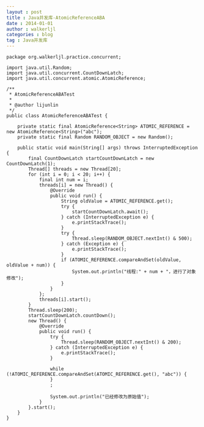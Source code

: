 ```yaml
---
layout : post
title : Java并发库-AtomicReferenceABA
date : 2014-01-01
author : walkerljl
categories : blog
tag : Java并发库
---    
```

    package org.walkerljl.practice.concurrent;
    
    import java.util.Random;
    import java.util.concurrent.CountDownLatch;
    import java.util.concurrent.atomic.AtomicReference;
    
    /**
     * AtomicReferenceABATest
     *
     * @author lijunlin
     */
    public class AtomicReferenceABATest {
    
        private static final AtomicReference<String> ATOMIC_REFERENCE = new AtomicReference<String>("abc");
        private static final Random RANDOM_OBJECT = new Random();
    
        public static void main(String[] args) throws InterruptedException {
            final CountDownLatch startCountDownLatch = new CountDownLatch(1);
            Thread[] threads = new Thread[20];
            for (int i = 0; i < 20; i++) {
                final int num = i;
                threads[i] = new Thread() {
                    @Override
                    public void run() {
                        String oldValue = ATOMIC_REFERENCE.get();
                        try {
                            startCountDownLatch.await();
                        } catch (InterruptedException e) {
                            e.printStackTrace();
                        }
                        try {
                            Thread.sleep(RANDOM_OBJECT.nextInt() & 500);
                        } catch (Exception e) {
                            e.printStackTrace();
                        }
                        if (ATOMIC_REFERENCE.compareAndSet(oldValue, oldValue + num)) {
                            System.out.println("线程:" + num + "，进行了对象修改");
                        }
                    }
                };
                threads[i].start();
            }
            Thread.sleep(200);
            startCountDownLatch.countDown();
            new Thread() {
                @Override
                public void run() {
                    try {
                        Thread.sleep(RANDOM_OBJECT.nextInt() & 200);
                    } catch (InterruptedException e) {
                        e.printStackTrace();
                    }
    
                    while (!ATOMIC_REFERENCE.compareAndSet(ATOMIC_REFERENCE.get(), "abc")) {
                    }
                    ;
    
                    System.out.println("已经修改为原始值");
                }
            }.start();
        }
    }